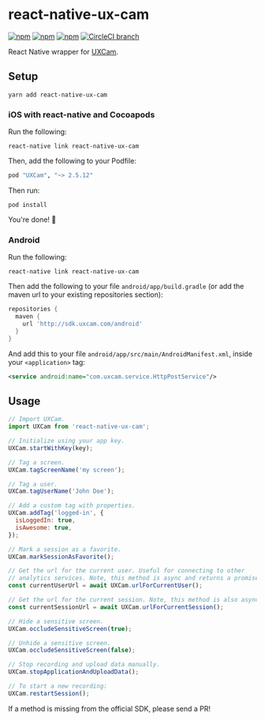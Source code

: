 # react-native-ux-cam

[![npm](https://img.shields.io/npm/v/react-native-ux-cam.svg)](https://www.npmjs.com/package/react-native-ux-cam)
[![npm](https://img.shields.io/npm/dt/react-native-ux-cam.svg)](https://www.npmjs.com/package/react-native-ux-cam)
[![npm](https://img.shields.io/npm/l/react-native-ux-cam.svg)](https://github.com/negativetwelve/react-native-ux-cam/blob/master/LICENSE)
[![CircleCI branch](https://img.shields.io/circleci/project/github/negativetwelve/react-native-ux-cam/master.svg)](https://circleci.com/gh/negativetwelve/react-native-ux-cam)

React Native wrapper for [UXCam](https://uxcam.com).

## Setup

```shell
yarn add react-native-ux-cam
```

### iOS with react-native and Cocoapods

Run the following:

```shell
react-native link react-native-ux-cam
```

Then, add the following to your Podfile:

```ruby
pod "UXCam", "~> 2.5.12"
```

Then run:

```shell
pod install
```

You're done! :tada:

### Android

Run the following:

```shell
react-native link react-native-ux-cam
```

Then add the following to your file `android/app/build.gradle` (or add the maven url to your existing repositories section):

```gradle
repositories {
  maven {
    url 'http://sdk.uxcam.com/android'
  }
}
```

And add this to your file `android/app/src/main/AndroidManifest.xml`, inside your `<application>` tag:

```xml
<service android:name="com.uxcam.service.HttpPostService"/>
```

## Usage

```js
// Import UXCam.
import UXCam from 'react-native-ux-cam';

// Initialize using your app key.
UXCam.startWithKey(key);

// Tag a screen.
UXCam.tagScreenName('my screen');

// Tag a user.
UXCam.tagUserName('John Doe');

// Add a custom tag with properties.
UXCam.addTag('logged-in', {
  isLoggedIn: true,
  isAwesome: true,
});

// Mark a session as a favorite.
UXCam.markSessionAsFavorite();

// Get the url for the current user. Useful for connecting to other
// analytics services. Note, this method is async and returns a promise.
const currentUserUrl = await UXCam.urlForCurrentUser();

// Get the url for the current session. Note, this method is also async.
const currentSessionUrl = await UXCam.urlForCurrentSession();

// Hide a sensitive screen.
UXCam.occludeSensitiveScreen(true);

// Unhide a sensitive screen.
UXCam.occludeSensitiveScreen(false);

// Stop recording and upload data manually.
UXCam.stopApplicationAndUploadData();

// To start a new recording:
UXCam.restartSession();
```

If a method is missing from the official SDK, please send a PR!
